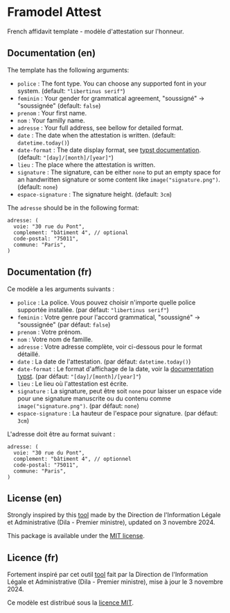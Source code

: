 
# Framodel Attest

French affidavit template - modèle d'attestation sur l'honneur.


## Documentation (en)

The template has the following arguments:
- `police` : The font type. You can choose any supported font in your system. (default: `"libertinus serif"`)
- `feminin` : Your gender for grammatical agreement, "soussigné" -> "soussignée" (default: `false`)
- `prenom` : Your first name.
- `nom` : Your familly name.
- `adresse` : Your full address, see bellow for detailed format.
- `date` : The date when the attestation is written. (default: `datetime.today()`)
- `date-format` : The date display format, see [typst documentation](https://typst.app/docs/reference/foundations/datetime/#format). (default: `"[day]/[month]/[year]"`)
- `lieu` : The place where the attestation is written.
- `signature` : The signature, can be either `none` to put an empty space for an handwritten signature or some content like `image("signature.png")`. (default: `none`)
- `espace-signature` : The signature height. (default: `3cm`)

The `adresse` should be in the following format:
```typst
adresse: (
  voie: "30 rue du Pont",
  complement: "bâtiment 4", // optional
  code-postal: "75011",
  commune: "Paris",
)
```


## Documentation (fr)

Ce modèle a les arguments suivants :
- `police` : La police. Vous pouvez choisir n'importe quelle police supportée installée. (par défaut: `"libertinus serif"`)
- `feminin` : Votre genre pour l'accord grammatical, "soussigné" -> "soussignée" (par défaut: `false`)
- `prenom` : Votre prénom.
- `nom` : Votre nom de famille.
- `adresse` : Votre adresse complète, voir ci-dessous pour le format détaillé.
- `date` : La date de l'attestation. (par défaut: `datetime.today()`)
- `date-format` : Le format d'affichage de la date, voir la [documentation typst](https://typst.app/docs/reference/foundations/datetime/#format). (par défaut: `"[day]/[month]/[year]"`)
- `lieu` : Le lieu où l'attestation est écrite.
- `signature` : La signature, peut être soit `none` pour laisser un espace vide pour une signature manuscrite ou du contenu comme `image("signature.png")`. (par défaut: `none`)
- `espace-signature` : La hauteur de l'espace pour signature. (par défaut: `3cm`)

L'adresse doit être au format suivant :
```typst
adresse: (
  voie: "30 rue du Pont",
  complement: "bâtiment 4", // optionnel
  code-postal: "75011",
  commune: "Paris",
)
```


## License (en)

Strongly inspired by this
[tool](https://www.service-public.fr/simulateur/calcul/AttestationHonneur)
made by the Direction de l'Information Légale et Administrative (Dila - Premier ministre), updated on 3 novembre 2024.

This package is available under the [MIT license](https://github.com/glpda/framodel/blob/master/LICENSE).


## Licence (fr)

Fortement inspiré par cet outil
[tool](https://www.service-public.fr/simulateur/calcul/AttestationHonneur)
fait par la Direction de l'Information Légale et Administrative (Dila - Premier ministre), mise à jour le 3 novembre 2024.

Ce modèle est distribué sous la [licence MIT](https://github.com/glpda/framodel/blob/master/LICENSE).


